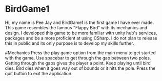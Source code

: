 # BirdGame1
Hi, my name is Pee Jay and BirdGame1 is the first game I have ever made. This game resembles the famous "Flappy Bird" with its mechanics and design. I developed this game to be more familiar with unity hub's services, packages and be a more proficient at using CSharp. I do not plan to release this in public and its only purpose is to develop my skills further.

#Mechanics
Press the play game option from the main menu to get started with the game.
Use spacebar to get through the gap between two poles. 
Getting through the gaps gives the player a point. 
Keep playing until bird dies.
Bird dies when it goes way out of bounds or it hits the pole.
Press the quit button to exit the application.


